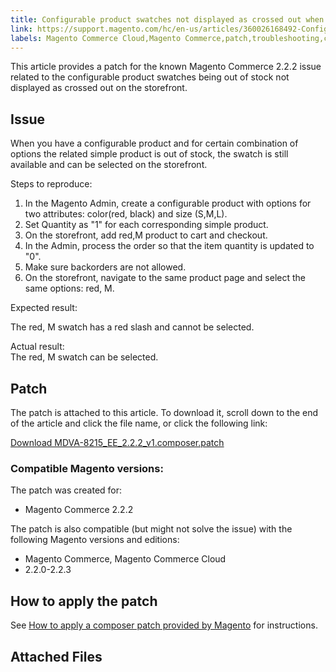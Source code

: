 ```yaml
---
title: Configurable product swatches not displayed as crossed out when out of stock 
link: https://support.magento.com/hc/en-us/articles/360026168492-Configurable-product-swatches-not-displayed-as-crossed-out-when-out-of-stock-
labels: Magento Commerce Cloud,Magento Commerce,patch,troubleshooting,configurable,known issues,2.2.2
---
```


This article provides a patch for the known Magento Commerce 2.2.2 issue related to the configurable product swatches being out of stock not displayed as crossed out on the storefront.

## Issue

When you have a configurable product and for certain combination of options the related simple product is out of stock, the swatch is still available and can be selected on the storefront.

Steps to reproduce:

1. In the Magento Admin, create a configurable product with options for two attributes: color(red, black) and size (S,M,L).
1. Set Quantity as "1" for each corresponding simple product.
1. On the storefront, add red,M product to cart and checkout.
1. In the Admin, process the order so that the item quantity is updated to "0".
1. Make sure backorders are not allowed.
1. On the storefront, navigate to the same product page and select the same options: red, M.

Expected result:

The red, M swatch has a red slash and cannot be selected.

Actual result:  
The red, M swatch can be selected.

## Patch

The patch is attached to this article. To download it, scroll down to the end of the article and click the file name, or click the following link:

[Download MDVA-8215\_EE\_2.2.2\_v1.composer.patch](https://support.magento.com/hc/article_attachments/360025640692/MDVA-8215_EE_2.2.2_v1.composer.patch)

### Compatible Magento versions:

The patch was created for:

* Magento Commerce 2.2.2

The patch is also compatible (but might not solve the issue) with the following Magento versions and editions:

* Magento Commerce, Magento Commerce Cloud
* 2.2.0-2.2.3

## How to apply the patch

See [How to apply a composer patch provided by Magento](https://support.magento.com/hc/en-us/articles/360028367731) for instructions.

## Attached Files